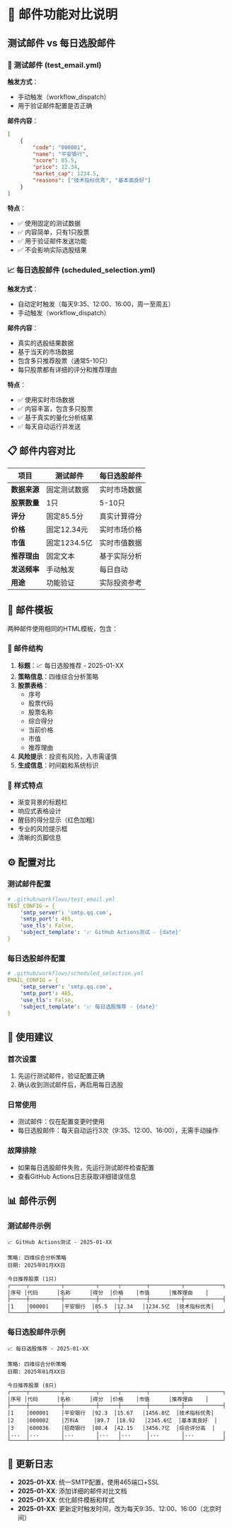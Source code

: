 # 📧 邮件功能对比说明

## 测试邮件 vs 每日选股邮件

### 🔧 测试邮件 (test_email.yml)

**触发方式**：
- 手动触发（workflow_dispatch）
- 用于验证邮件配置是否正确

**邮件内容**：
```json
[
    {
        "code": "000001",
        "name": "平安银行",
        "score": 85.5,
        "price": 12.34,
        "market_cap": 1234.5,
        "reasons": ["技术指标优秀", "基本面良好"]
    }
]
```

**特点**：
- ✅ 使用固定的测试数据
- ✅ 内容简单，只有1只股票
- ✅ 用于验证邮件发送功能
- ✅ 不会影响实际选股结果

### 📈 每日选股邮件 (scheduled_selection.yml)

**触发方式**：
- 自动定时触发（每天9:35、12:00、16:00，周一至周五）
- 手动触发（workflow_dispatch）

**邮件内容**：
- 真实的选股结果数据
- 基于当天的市场数据
- 包含多只推荐股票（通常5-10只）
- 每只股票都有详细的评分和推荐理由

**特点**：
- ✅ 使用实时市场数据
- ✅ 内容丰富，包含多只股票
- ✅ 基于真实的量化分析结果
- ✅ 每天自动运行并发送

## 📋 邮件内容对比

| 项目 | 测试邮件 | 每日选股邮件 |
|------|----------|--------------|
| **数据来源** | 固定测试数据 | 实时市场数据 |
| **股票数量** | 1只 | 5-10只 |
| **评分** | 固定85.5分 | 真实计算得分 |
| **价格** | 固定12.34元 | 实时市场价格 |
| **市值** | 固定1234.5亿 | 实时市值数据 |
| **推荐理由** | 固定文本 | 基于实际分析 |
| **发送频率** | 手动触发 | 每日自动 |
| **用途** | 功能验证 | 实际投资参考 |

## 🎯 邮件模板

两种邮件使用相同的HTML模板，包含：

### 📧 邮件结构
1. **标题**：📈 每日选股推荐 - 2025-01-XX
2. **策略信息**：四维综合分析策略
3. **股票表格**：
   - 序号
   - 股票代码
   - 股票名称
   - 综合得分
   - 当前价格
   - 市值
   - 推荐理由
4. **风险提示**：投资有风险，入市需谨慎
5. **生成信息**：时间戳和系统标识

### 🎨 样式特点
- 渐变背景的标题栏
- 响应式表格设计
- 醒目的得分显示（红色加粗）
- 专业的风险提示框
- 清晰的页脚信息

## ⚙️ 配置对比

### 测试邮件配置
```yaml
# .github/workflows/test_email.yml
TEST_CONFIG = {
    'smtp_server': 'smtp.qq.com',
    'smtp_port': 465,
    'use_tls': False,
    'subject_template': '📈 GitHub Actions测试 - {date}'
}
```

### 每日选股邮件配置
```yaml
# .github/workflows/scheduled_selection.yml
EMAIL_CONFIG = {
    'smtp_server': 'smtp.qq.com',
    'smtp_port': 465,
    'use_tls': False,
    'subject_template': '📈 每日选股推荐 - {date}'
}
```

## 🚀 使用建议

### 首次设置
1. 先运行测试邮件，验证配置正确
2. 确认收到测试邮件后，再启用每日选股

### 日常使用
- 测试邮件：仅在配置变更时使用
- 每日选股邮件：每天自动运行3次（9:35、12:00、16:00），无需手动操作

### 故障排除
- 如果每日选股邮件失败，先运行测试邮件检查配置
- 查看GitHub Actions日志获取详细错误信息

## 📊 邮件示例

### 测试邮件示例
```
📈 GitHub Actions测试 - 2025-01-XX

策略: 四维综合分析策略
日期: 2025年01月XX日

今日推荐股票 (1只)
┌─────┬──────────┬──────────┬──────┬────────┬──────────┬────────────┐
│序号 │代码      │名称      │得分  │价格    │市值      │推荐理由    │
├─────┼──────────┼──────────┼──────┼────────┼──────────┼────────────┤
│1    │000001    │平安银行  │85.5  │12.34   │1234.5亿  │技术指标优秀│
└─────┴──────────┴──────────┴──────┴────────┴──────────┴────────────┘
```

### 每日选股邮件示例
```
📈 每日选股推荐 - 2025-01-XX

策略: 四维综合分析策略
日期: 2025年01月XX日

今日推荐股票 (8只)
┌─────┬──────────┬──────────┬──────┬────────┬──────────┬────────────┐
│序号 │代码      │名称      │得分  │价格    │市值      │推荐理由    │
├─────┼──────────┼──────────┼──────┼────────┼──────────┼────────────┤
│1    │000001    │平安银行  │92.3  │15.67   │1456.8亿  │技术指标优秀│
│2    │000002    │万科A     │89.7  │18.92   │2345.6亿  │基本面良好  │
│3    │600036    │招商银行  │88.4  │42.15   │3456.7亿  │综合评分高  │
│...  │...       │...       │...   │...     │...       │...         │
└─────┴──────────┴──────────┴──────┴────────┴──────────┴────────────┘
```

## 🔄 更新日志

- **2025-01-XX**: 统一SMTP配置，使用465端口+SSL
- **2025-01-XX**: 添加详细的邮件对比文档
- **2025-01-XX**: 优化邮件模板和样式
- **2025-01-XX**: 更新定时触发时间，改为每天9:35、12:00、16:00（北京时间） 